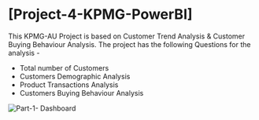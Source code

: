 # [Project-4-KPMG-PowerBI]
This KPMG-AU Project is based on Customer Trend Analysis & Customer Buying Behaviour Analysis. The project has the following Questions for the analysis -

* Total number of Customers
* Customers Demographic Analysis
* Product Transactions Analysis
* Customers Buying Behaviour Analysis

![Part-1- Dashboard](https://github.com/SHEETAL0812/Project-4-KPMG-PowerBI/assets/128026212/3dc94512-9bfc-46b1-9c56-383019f22035)

